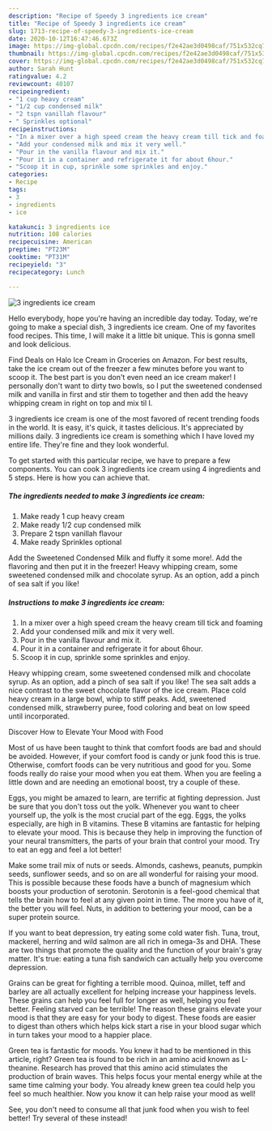 ```yaml
---
description: "Recipe of Speedy 3 ingredients ice cream"
title: "Recipe of Speedy 3 ingredients ice cream"
slug: 1713-recipe-of-speedy-3-ingredients-ice-cream
date: 2020-10-12T16:47:46.673Z
image: https://img-global.cpcdn.com/recipes/f2e42ae3d0498caf/751x532cq70/3-ingredients-ice-cream-recipe-main-photo.jpg
thumbnail: https://img-global.cpcdn.com/recipes/f2e42ae3d0498caf/751x532cq70/3-ingredients-ice-cream-recipe-main-photo.jpg
cover: https://img-global.cpcdn.com/recipes/f2e42ae3d0498caf/751x532cq70/3-ingredients-ice-cream-recipe-main-photo.jpg
author: Sarah Hunt
ratingvalue: 4.2
reviewcount: 40107
recipeingredient:
- "1 cup heavy cream"
- "1/2 cup condensed milk"
- "2 tspn vanillah flavour"
- " Sprinkles optional"
recipeinstructions:
- "In a mixer over a high speed cream the heavy cream till tick and foaming"
- "Add your condensed milk and mix it very well."
- "Pour in the vanilla flavour and mix it."
- "Pour it in a container and refrigerate it for about 6hour."
- "Scoop it in cup, sprinkle some sprinkles and enjoy."
categories:
- Recipe
tags:
- 3
- ingredients
- ice

katakunci: 3 ingredients ice 
nutrition: 108 calories
recipecuisine: American
preptime: "PT23M"
cooktime: "PT31M"
recipeyield: "3"
recipecategory: Lunch

---
```



![3 ingredients ice cream](https://img-global.cpcdn.com/recipes/f2e42ae3d0498caf/751x532cq70/3-ingredients-ice-cream-recipe-main-photo.jpg)

Hello everybody, hope you're having an incredible day today. Today, we're going to make a special dish, 3 ingredients ice cream. One of my favorites food recipes. This time, I will make it a little bit unique. This is gonna smell and look delicious.

Find Deals on Halo Ice Cream in Groceries on Amazon. For best results, take the ice cream out of the freezer a few minutes before you want to scoop it. The best part is you don&#39;t even need an ice cream maker! I personally don&#39;t want to dirty two bowls, so I put the sweetened condensed milk and vanilla in first and stir them to together and then add the heavy whipping cream in right on top and mix til I.

3 ingredients ice cream is one of the most favored of recent trending foods in the world. It is easy, it's quick, it tastes delicious. It's appreciated by millions daily. 3 ingredients ice cream is something which I have loved my entire life. They're fine and they look wonderful.


To get started with this particular recipe, we have to prepare a few components. You can cook 3 ingredients ice cream using 4 ingredients and 5 steps. Here is how you can achieve that.

<!--inarticleads1-->

##### The ingredients needed to make 3 ingredients ice cream:

1. Make ready 1 cup heavy cream
1. Make ready 1/2 cup condensed milk
1. Prepare 2 tspn vanillah flavour
1. Make ready  Sprinkles optional


Add the Sweetened Condensed Milk and fluffy it some more!. Add the flavoring and then put it in the freezer! Heavy whipping cream, some sweetened condensed milk and chocolate syrup. As an option, add a pinch of sea salt if you like! 

<!--inarticleads2-->

##### Instructions to make 3 ingredients ice cream:

1. In a mixer over a high speed cream the heavy cream till tick and foaming
1. Add your condensed milk and mix it very well.
1. Pour in the vanilla flavour and mix it.
1. Pour it in a container and refrigerate it for about 6hour.
1. Scoop it in cup, sprinkle some sprinkles and enjoy.


Heavy whipping cream, some sweetened condensed milk and chocolate syrup. As an option, add a pinch of sea salt if you like! The sea salt adds a nice contrast to the sweet chocolate flavor of the ice cream. Place cold heavy cream in a large bowl, whip to stiff peaks. Add, sweetened condensed milk, strawberry puree, food coloring and beat on low speed until incorporated. 

Discover How to Elevate Your Mood with Food


Most of us have been taught to think that comfort foods are bad and should be avoided. However, if your comfort food is candy or junk food this is true. Otherwise, comfort foods can be very nutritious and good for you. Some foods really do raise your mood when you eat them. When you are feeling a little down and are needing an emotional boost, try a couple of these.

Eggs, you might be amazed to learn, are terrific at fighting depression. Just be sure that you don't toss out the yolk. Whenever you want to cheer yourself up, the yolk is the most crucial part of the egg. Eggs, the yolks especially, are high in B vitamins. These B vitamins are fantastic for helping to elevate your mood. This is because they help in improving the function of your neural transmitters, the parts of your brain that control your mood. Try to eat an egg and feel a lot better!

Make some trail mix of nuts or seeds. Almonds, cashews, peanuts, pumpkin seeds, sunflower seeds, and so on are all wonderful for raising your mood. This is possible because these foods have a bunch of magnesium which boosts your production of serotonin. Serotonin is a feel-good chemical that tells the brain how to feel at any given point in time. The more you have of it, the better you will feel. Nuts, in addition to bettering your mood, can be a super protein source.

If you want to beat depression, try eating some cold water fish. Tuna, trout, mackerel, herring and wild salmon are all rich in omega-3s and DHA. These are two things that promote the quality and the function of your brain's gray matter. It's true: eating a tuna fish sandwich can actually help you overcome depression. 

Grains can be great for fighting a terrible mood. Quinoa, millet, teff and barley are all actually excellent for helping increase your happiness levels. These grains can help you feel full for longer as well, helping you feel better. Feeling starved can be terrible! The reason these grains elevate your mood is that they are easy for your body to digest. These foods are easier to digest than others which helps kick start a rise in your blood sugar which in turn takes your mood to a happier place.

Green tea is fantastic for moods. You knew it had to be mentioned in this article, right? Green tea is found to be rich in an amino acid known as L-theanine. Research has proved that this amino acid stimulates the production of brain waves. This helps focus your mental energy while at the same time calming your body. You already knew green tea could help you feel so much healthier. Now you know it can help raise your mood as well!

See, you don't need to consume all that junk food when you wish to feel better! Try several of these instead!

